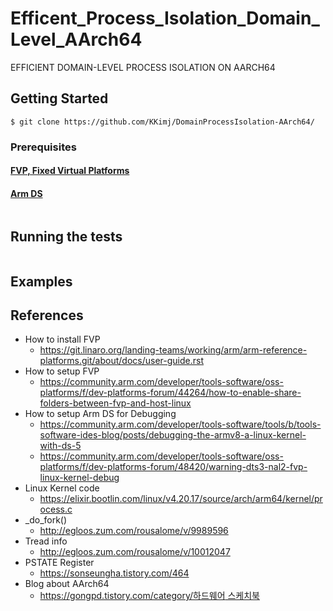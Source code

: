 # Efficent_Process_Isolation_Domain_Level_AArch64
EFFICIENT DOMAIN-LEVEL PROCESS ISOLATION ON AARCH64​


## Getting Started
```
$ git clone https://github.com/KKimj/DomainProcessIsolation-AArch64/
```

### Prerequisites

#### [FVP, Fixed Virtual Platforms](https://developer.arm.com/tools-and-software/simulation-models/fixed-virtual-platforms)

#### [Arm DS](https://developer.arm.com/tools-and-software/embedded/arm-development-studio)

```

```



## Running the tests
```

```


## Examples





## References
- How to install FVP
  - https://git.linaro.org/landing-teams/working/arm/arm-reference-platforms.git/about/docs/user-guide.rst
- How to setup FVP
  - https://community.arm.com/developer/tools-software/oss-platforms/f/dev-platforms-forum/44264/how-to-enable-share-folders-between-fvp-and-host-linux
- How to setup Arm DS for Debugging
  - https://community.arm.com/developer/tools-software/tools/b/tools-software-ides-blog/posts/debugging-the-armv8-a-linux-kernel-with-ds-5 
  - https://community.arm.com/developer/tools-software/oss-platforms/f/dev-platforms-forum/48420/warning-dts3-nal2-fvp-linux-kernel-debug
- Linux Kernel code
  - https://elixir.bootlin.com/linux/v4.20.17/source/arch/arm64/kernel/process.c
- _do_fork()
  - http://egloos.zum.com/rousalome/v/9989596  
- Tread info
  - http://egloos.zum.com/rousalome/v/10012047
- PSTATE Register
  - https://sonseungha.tistory.com/464 
- Blog about AArch64
  - [https://gongpd.tistory.com/category/하드웨어 스케치북](https://gongpd.tistory.com/category/%ED%95%98%EB%93%9C%EC%9B%A8%EC%96%B4%20%EC%8A%A4%EC%BC%80%EC%B9%98%EB%B6%81)
